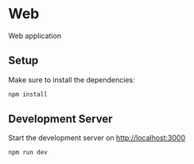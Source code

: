 # Web

Web application

## Setup

Make sure to install the dependencies:

```bash
npm install
```

## Development Server

Start the development server on <http://localhost:3000>

```bash
npm run dev
```
